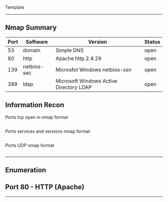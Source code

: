Template

---

## Nmap Summary
| Port | Software    | Version                                 | Status  |
| ---- | ----------- | --------------------------------------- | ------- |
| 53   | domain      | Simple DNS                              | open    |
| 80   | http        | Apache http 2.4.29                      | open    |
| 139  | netbios-sec | Microsfot Windows netbios-ssn           | open    |
| 389  | ldap        | Microsoft Windows Active Directory LDAP | open    |


## Information Recon

Ports tcp open in nmap format

```bash

```

Ports services and versions nmap format

```bash

```

Ports UDP nmap format

```bash

```

---

## Enumeration

## Port 80 - HTTP (Apache)



---

